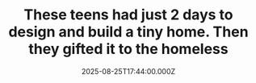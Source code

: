 ---
title: "These teens had just 2 days to design and build a tiny home. Then they gifted it to the homeless"
date: 2025-08-25T17:44:00.000Z
category: Human Kindness
externalLink: "https://www.goodgoodgood.co/articles/tiny-house-nacogdoches-high-schoolers"
image: ""
excerpt: "Teens from Nacogdoches High School didn’t earn first place in the tiny home competition, but they walked away with something better.…"
---